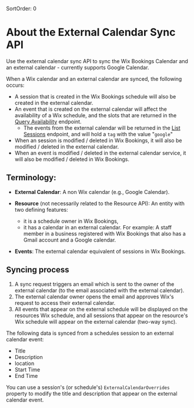 SortOrder: 0
# About the External Calendar Sync API

Use the external calendar sync API to sync the Wix Bookings Calendar and an external calendar - currently supports Google Calendar.

When a Wix calendar and an external calendar are synced, the following occurs:
- A session that is created in the Wix Bookings schedule will also be created in the external calendar.
- An event that is created on the external calendar will affect the availability of a Wix schedule, and the slots that are returned in the [Query Availability](https://dev.wix.com/docs/rest/business-solutions/bookings/bookings-and-time-slots/time-slots/availability-calendar/query-availability) endpoint.
    - The events from the external calendar will be returned in the [List Sessions](https://dev.wix.com/api/rest/wix-bookings/schedules-and-sessions/session/list-sessions) endpoint,  and will hold a `tag` with the value "`google`"
- When an session is modified / deleted in Wix Bookings, it will also be modified / deleted in the external calendar.
- When an event is modified / deleted in the external calendar service,  it will also be modified / deleted in Wix Bookings.

## Terminology:

- **External Calendar**: A non Wix calendar (e.g., Google Calendar). 

- **Resource** (not necessarily related to the Resource API): An entity with two defining features:
	- it is a schedule owner in Wix Bookings,
	- it has a calendar in an external calendar. 
	For example: A staff member in a business registered with Wix Bookings that also has a Gmail account and a Google calendar.

- **Events**: The external calendar equivalent of sessions in Wix Bookings.

## Syncing process

1. A sync request triggers an email which is sent to the owner of the external calendar (to the email associated with the external calendar).
2. The external calendar owner opens the email and approves Wix's request to access their external calendar.
3. All events that appear on the external schedule will be displayed on the resources Wix schedule, and all sessions that appear on the resource's Wix schedule will appear on the external calendar (two-way sync). 

The following data is synced from a schedules session to an external calendar event:

- Title
- Description
- location
- Start Time
- End Time

You can use a session's (or schedule's) `ExternalCalendarOverrides` property to modify the title and description that appear on the external calendar event.
